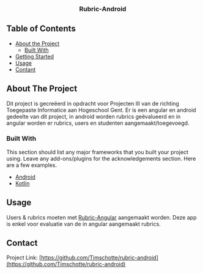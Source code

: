<!--
*** Thanks for checking out this README Template. If you have a suggestion that would
*** make this better, please fork the repo and create a pull request or simply open
*** an issue with the tag "enhancement".
*** Thanks again! Now go create something AMAZING! :D
-->
<!-- PROJECT LOGO -->
<br />
<p align="center">
  <h3 align="center">Rubric-Android</h3>
</p>



<!-- TABLE OF CONTENTS -->
## Table of Contents

* [About the Project](#about-the-project)
  * [Built With](#built-with)
* [Getting Started](#getting-started)
* [Usage](#usage)
* [Contant](#Contact)



<!-- ABOUT THE PROJECT -->
## About The Project

Dit project is gecreëerd in opdracht voor Projecten III van de richting Toegepaste Informatice aan Hogeschool Gent.
Er is een angular en android gedeelte van dit project, in android worden rubrics geëvalueerd en in angular worden er rubrics, users en studenten aangemaakt/toegevoegd.

### Built With
This section should list any major frameworks that you built your project using. Leave any add-ons/plugins for the acknowledgements section. Here are a few examples.
* [Android](https://www.android.com/)
* [Kotlin](https://kotlinlang.org/)


<!-- USAGE EXAMPLES -->
## Usage

Users & rubrics moeten met [Rubric-Angular](https://github.com/chaixdev/RubricAngular) aangemaakt worden. Deze app is enkel voor evaluatie van de in angular aangemaakt rubrics.

<!-- CONTACT -->
## Contact

Project Link: [https://github.com/Timschotte/rubric-android](https://github.com/Timschotte/rubric-android)
